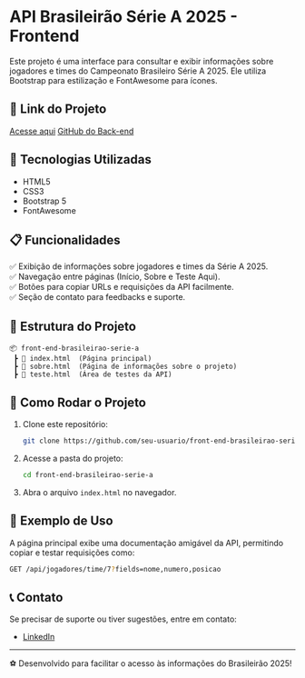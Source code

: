 # API Brasileirão Série A 2025 - Frontend

Este projeto é uma interface para consultar e exibir informações sobre jogadores e times do Campeonato Brasileiro Série A 2025. Ele utiliza Bootstrap para estilização e FontAwesome para ícones.

## 🔗 Link do Projeto
[Acesse aqui](https://front-end-brasileirao-serie-a.onrender.com/)
[GitHub do Back-end](https://github.com/jcsalerno/api-brasileirao-a)

## 📌 Tecnologias Utilizadas
- HTML5
- CSS3
- Bootstrap 5
- FontAwesome

## 📋 Funcionalidades
✅ Exibição de informações sobre jogadores e times da Série A 2025.  
✅ Navegação entre páginas (Início, Sobre e Teste Aqui).  
✅ Botões para copiar URLs e requisições da API facilmente.  
✅ Seção de contato para feedbacks e suporte.

## 📂 Estrutura do Projeto
```
📦 front-end-brasileirao-serie-a
 ┣ 📜 index.html  (Página principal)
 ┣ 📜 sobre.html  (Página de informações sobre o projeto)
 ┣ 📜 teste.html  (Área de testes da API)
```

## 🚀 Como Rodar o Projeto
1. Clone este repositório:
   ```sh
   git clone https://github.com/seu-usuario/front-end-brasileirao-serie-a.git
   ```
2. Acesse a pasta do projeto:
   ```sh
   cd front-end-brasileirao-serie-a
   ```
3. Abra o arquivo `index.html` no navegador.

## 📌 Exemplo de Uso
A página principal exibe uma documentação amigável da API, permitindo copiar e testar requisições como:
```sh
GET /api/jogadores/time/7?fields=nome,numero,posicao
```

## 📞 Contato
Se precisar de suporte ou tiver sugestões, entre em contato:
- [LinkedIn](https://www.linkedin.com/in/juliocesar-developer/)

---
⚽ Desenvolvido para facilitar o acesso às informações do Brasileirão 2025!
